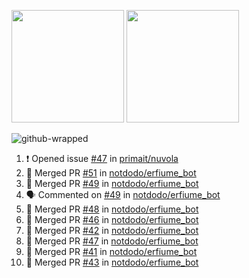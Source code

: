 <a href="https://github.com/notdodo"><img src="https://github-readme-stats.vercel.app/api?username=notdodo&count_private=true&theme=dark" height="180" /></a> <a href="https://github.com/notdodo"><img src="https://github-readme-stats.vercel.app/api/top-langs/?username=notdodo&langs_count=8&theme=dark&hide=tex,java,html,css&layout=compact" height="180" /></a>

![github-wrapped](https://github.com/notdodo/notdodo/assets/6991986/fb310ed4-7b6b-48dd-a447-4c85e6000edb)

<!--START_SECTION:activity-->
1. ❗ Opened issue [#47](https://github.com/primait/nuvola/issues/47) in [primait/nuvola](https://github.com/primait/nuvola)
2. 🎉 Merged PR [#51](https://github.com/notdodo/erfiume_bot/pull/51) in [notdodo/erfiume_bot](https://github.com/notdodo/erfiume_bot)
3. 🎉 Merged PR [#49](https://github.com/notdodo/erfiume_bot/pull/49) in [notdodo/erfiume_bot](https://github.com/notdodo/erfiume_bot)
4. 🗣 Commented on [#49](https://github.com/notdodo/erfiume_bot/pull/49#issuecomment-2410216373) in [notdodo/erfiume_bot](https://github.com/notdodo/erfiume_bot)
5. 🎉 Merged PR [#48](https://github.com/notdodo/erfiume_bot/pull/48) in [notdodo/erfiume_bot](https://github.com/notdodo/erfiume_bot)
6. 🎉 Merged PR [#46](https://github.com/notdodo/erfiume_bot/pull/46) in [notdodo/erfiume_bot](https://github.com/notdodo/erfiume_bot)
7. 🎉 Merged PR [#42](https://github.com/notdodo/erfiume_bot/pull/42) in [notdodo/erfiume_bot](https://github.com/notdodo/erfiume_bot)
8. 🎉 Merged PR [#47](https://github.com/notdodo/erfiume_bot/pull/47) in [notdodo/erfiume_bot](https://github.com/notdodo/erfiume_bot)
9. 🎉 Merged PR [#41](https://github.com/notdodo/erfiume_bot/pull/41) in [notdodo/erfiume_bot](https://github.com/notdodo/erfiume_bot)
10. 🎉 Merged PR [#43](https://github.com/notdodo/erfiume_bot/pull/43) in [notdodo/erfiume_bot](https://github.com/notdodo/erfiume_bot)
<!--END_SECTION:activity-->
